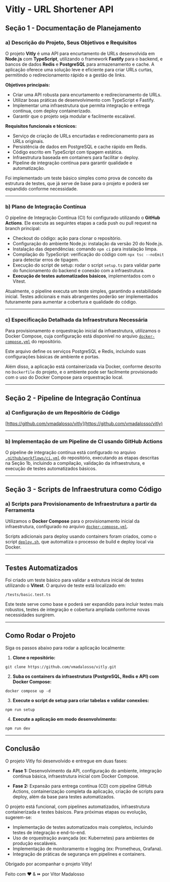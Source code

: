 # Vitly - URL Shortener API

## Seção 1 - Documentação de Planejamento

### a) Descrição do Projeto, Seus Objetivos e Requisitos

O projeto **Vitly** é uma API para encurtamento de URLs desenvolvida em **Node.js** com **TypeScript**, utilizando o framework **Fastify** para o backend, e bancos de dados **Redis** e **PostgreSQL** para armazenamento e cache. A aplicação oferece uma solução leve e eficiente para criar URLs curtas, permitindo o redirecionamento rápido e a gestão de links.

**Objetivos principais:**
- Criar uma API robusta para encurtamento e redirecionamento de URLs.
- Utilizar boas práticas de desenvolvimento com TypeScript e Fastify.
- Implementar uma infraestrutura que permita integração e entrega contínua, com deploy containerizado.
- Garantir que o projeto seja modular e facilmente escalável.

**Requisitos funcionais e técnicos:**
- Serviço de criação de URLs encurtadas e redirecionamento para as URLs originais.
- Persistência de dados em PostgreSQL e cache rápido em Redis.
- Código escrito em TypeScript com tipagem estática.
- Infraestrutura baseada em containers para facilitar o deploy.
- Pipeline de integração contínua para garantir qualidade e automatização.

Foi implementado um teste básico simples como prova de conceito da estrutura de testes, que já serve de base para o projeto e poderá ser expandido conforme necessidade.

---

### b) Plano de Integração Contínua

O pipeline de Integração Contínua (CI) foi configurado utilizando o **GitHub Actions**. Ele executa as seguintes etapas a cada push ou pull request na branch principal:

- Checkout do código: ação para clonar o repositório.
- Configuração do ambiente Node.js: instalação da versão 20 do Node.js.
- Instalação das dependências: comando `npm ci` para instalação limpa.
- Compilação do TypeScript: verificação do código com `npx tsc --noEmit` para detectar erros de tipagem.
- Execução do script de setup: rodar o script `setup.ts` para validar parte do funcionamento do backend e conexão com a infraestrutura.
- **Execução de testes automatizados básicos**, implementados com o Vitest.

Atualmente, o pipeline executa um teste simples, garantindo a estabilidade inicial. Testes adicionais e mais abrangentes poderão ser implementados futuramente para aumentar a cobertura e qualidade do código.

---

### c) Especificação Detalhada da Infraestrutura Necessária

Para provisionamento e orquestração inicial da infraestrutura, utilizamos o Docker Compose, cuja configuração está disponível no arquivo [`docker-compose.yml`](https://github.com/vmadalosso/vitly/blob/main/docker-compose.yml) do repositório.

Este arquivo define os serviços PostgreSQL e Redis, incluindo suas configurações básicas de ambiente e portas.

Além disso, a aplicação está containerizada via Docker, conforme descrito no `Dockerfile` do projeto, e o ambiente pode ser facilmente provisionado com o uso do Docker Compose para orquestração local.

---

## Seção 2 - Pipeline de Integração Contínua

### a) Configuração de um Repositório de Código

[https://github.com/vmadalosso/vitly](https://github.com/vmadalosso/vitly)

---

### b) Implementação de um Pipeline de CI usando GitHub Actions

O pipeline de integração contínua está configurado no arquivo [`.github/workflows/ci.yml`](https://github.com/vmadalosso/vitly/blob/main/.github/workflows/ci.yml) do repositório, executando as etapas descritas na Seção 1b, incluindo a compilação, validação da infraestrutura, e execução de testes automatizados básicos.

---

## Seção 3 - Scripts de Infraestrutura como Código

### a) Scripts para Provisionamento de Infraestrutura a partir da Ferramenta

Utilizamos o **Docker Compose** para o provisionamento inicial da infraestrutura, configurado no arquivo [`docker-compose.yml`](https://github.com/vmadalosso/vitly/blob/main/docker-compose.yml).

Scripts adicionais para deploy usando containers foram criados, como o script [`deploy.sh`](https://github.com/vmadalosso/vitly/blob/main/deploy.sh), que automatiza o processo de build e deploy local via Docker.

---

## Testes Automatizados

Foi criado um teste básico para validar a estrutura inicial de testes utilizando o **Vitest**. O arquivo de teste está localizado em:

```/tests/basic.test.ts ```

Este teste serve como base e poderá ser expandido para incluir testes mais robustos, testes de integração e cobertura ampliada conforme novas necessidades surgirem.

---

## Como Rodar o Projeto

Siga os passos abaixo para rodar a aplicação localmente:

1. **Clone o repositório:**

```git clone https://github.com/vmadalosso/vitly.git```

2. **Suba os containers da infraestrutura (PostgreSQL, Redis e API) com Docker Compose:**

```docker compose up -d```

3. **Execute o script de setup para criar tabelas e validar conexões:**

```npm run setup```

4. **Execute a aplicação em modo desenvolvimento:**

```npm run dev```

---

## Conclusão

O projeto Vitly foi desenvolvido e entregue em duas fases:

- **Fase 1:** Desenvolvimento da API, configuração do ambiente, integração contínua básica, infraestrutura inicial com Docker Compose.

- **Fase 2:** Expansão para entrega contínua (CD) com pipeline GitHub Actions, containerização completa da aplicação, criação de scripts para deploy, além da base para testes automatizados.

O projeto está funcional, com pipelines automatizados, infraestrutura containerizada e testes básicos. Para próximas etapas ou evolução, sugerem-se:

- Implementação de testes automatizados mais completos, incluindo testes de integração e end-to-end.
- Uso de orquestração avançada (ex: Kubernetes) para ambientes de produção escaláveis.
- Implementação de monitoramento e logging (ex: Prometheus, Grafana).
- Integração de práticas de segurança em pipelines e containers.

Obrigado por acompanhar o projeto Vitly!

Feito com ❤️ & ⏩ por Vitor Madalosso
